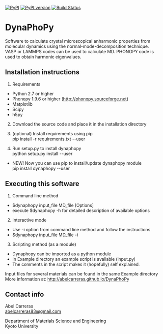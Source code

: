 [![PyPI](https://img.shields.io/pypi/dm/dynaphopy.svg?maxAge=2592000)](https://pypi.python.org/pypi/dynaphopy)
[![PyPI version](https://badge.fury.io/py/dynaphopy.svg)](https://pypi.python.org/pypi/dynaphopy)
[![Build Status](https://travis-ci.org/abelcarreras/DynaPhoPy.svg?branch=development)](https://travis-ci.org/abelcarreras/DynaPhoPy)


DynaPhoPy
=========
Software to calculate crystal microscopical anharmonic properties
from molecular dynamics using the normal-mode-decomposition technique.
VASP or LAMMPS codes can be used to calculate MD. PHONOPY code
is used to obtain harmonic eigenvalues.

Installation instructions
---------------------------------------------------------

1. Requirements
  - Python 2.7 or higher
  - Phonopy 1.9.6 or higher (http://phonopy.sourceforge.net)
  - Matplotlib
  - Scipy
  - h5py

2. Download the source code and place it in the installation directory

3. (optional) Install requirements using pip
   <br>pip install -r requirements.txt --user

4. Run setup.py to install dynaphopy
  <br>python setup.py install --user

* NEW! Now you can use pip to install/update dynaphopy module
   <br>pip install dynaphopy --user


Executing this software
---------------------------------------------------------

1. Command line method
  - $dynaphopy input_file MD_file [Options]
  - execute $dynaphopy -h for detailed description of available options

2. Interactive mode
  - Use -i option from command line method and follow the instructions
  - $dynaphopy input_file MD_file -i

3. Scripting method (as a module)
  - Dynaphopy can be imported as a python module
  - In Example directory an example script is available (input.py)
  - The comments in the script makes it (hopefully) self explained.

Input files for several materials can be found in the same Example directory
More information at: http://abelcarreras.github.io/DynaPhoPy


Contact info
---------------------------------------------------------
Abel Carreras
<br>abelcarreras83@gmail.com

Department of Materials Science and Engineering
<br>Kyoto University